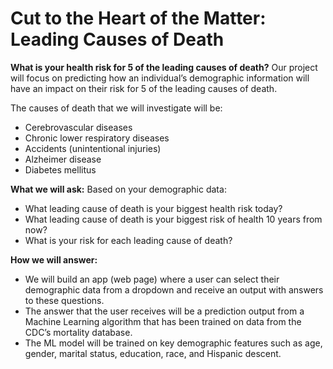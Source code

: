 # Cut to the Heart of the Matter:  Leading Causes of Death

**What is your health risk for 5 of the leading causes of death?**
Our project will focus on predicting how an individual’s demographic information will have an impact on their risk for 5 of the leading causes of death.  

The causes of death that we will investigate will be:  
- Cerebrovascular diseases
- Chronic lower respiratory diseases
- Accidents (unintentional injuries)
- Alzheimer disease
- Diabetes mellitus
 
**What we will ask:**
Based on your demographic data:
- What leading cause of death is your biggest health risk today? 
- What leading cause of death is your biggest risk of health 10 years from now?
- What is your risk for each leading cause of death? 
 
**How we will answer:**
- We will build an app (web page) where a user can select their demographic data from a dropdown and receive an output with answers to these questions.  
- The answer that the user receives will be a prediction output from a Machine Learning algorithm that has been trained on data from the CDC’s mortality database.  
- The ML model will be trained on key demographic features such as age, gender, marital status, education, race, and Hispanic descent. 
